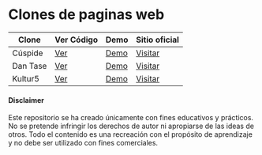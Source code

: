 # Clones de paginas web

| Clone    | Ver Código                                                               | Demo |Sitio oficial                                         |
| -------- | ------------------------------------------------------------------------ | --- |----------------------------------------------------- |
| Cúspide  | [Ver](https://github.com/JGRoldan/web-clone-lab/tree/main/cuspide-clone) | [Demo](https://cuspide-clone.vercel.app/)|[Visitar](https://cuspide.com/tienda/)                |
| Dan Tase | [Ver](https://github.com/JGRoldan/web-clone-lab/tree/main/dantase-clone) | [Demo](https://dantase-clone.vercel.app/) |[Visitar](https://www.dantase.com/?ref=land-book.com) |
| Kultur5 | [Ver](https://github.com/JGRoldan/web-clone-lab/tree/main/kultur5-clone) | [Demo](https://kultur5-clone.vercel.app/) |[Visitar](https://www.kultur5.com/) |

#### Disclaimer

Este repositorio se ha creado únicamente con fines educativos y prácticos. No se pretende infringir los derechos de autor ni apropiarse de las ideas de otros. Todo el contenido es una recreación con el propósito de aprendizaje y no debe ser utilizado con fines comerciales.
